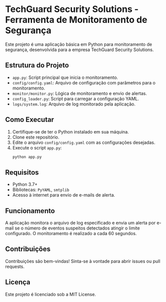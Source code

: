 # TechGuard Security Solutions - Ferramenta de Monitoramento de Segurança

Este projeto é uma aplicação básica em Python para monitoramento de segurança, desenvolvida para a empresa TechGuard Security Solutions.

## Estrutura do Projeto

- `app.py`: Script principal que inicia o monitoramento.
- `config/config.yaml`: Arquivo de configuração com parâmetros para o monitoramento.
- `monitor/monitor.py`: Lógica de monitoramento e envio de alertas.
- `config_loader.py`: Script para carregar a configuração YAML.
- `logs/system.log`: Arquivo de log monitorado pela aplicação.

## Como Executar

1. Certifique-se de ter o Python instalado em sua máquina.
2. Clone este repositório.
3. Edite o arquivo `config/config.yaml` com as configurações desejadas.
4. Execute o script `app.py`:
   ```bash
   python app.py
   ```

## Requisitos

- Python 3.7+
- Bibliotecas: `PyYAML`, `smtplib`
- Acesso à internet para envio de e-mails de alerta.

## Funcionamento

A aplicação monitora o arquivo de log especificado e envia um alerta por e-mail se o número de eventos suspeitos detectados atingir o limite configurado. O monitoramento é realizado a cada 60 segundos.

## Contribuições

Contribuições são bem-vindas! Sinta-se à vontade para abrir issues ou pull requests.

## Licença

Este projeto é licenciado sob a MIT License.
